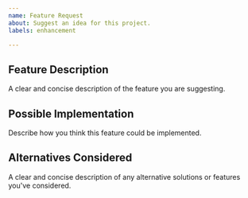 ```yaml
---
name: Feature Request
about: Suggest an idea for this project.
labels: enhancement

---
```


## Feature Description

A clear and concise description of the feature you are suggesting.

## Possible Implementation

Describe how you think this feature could be implemented.

## Alternatives Considered

A clear and concise description of any alternative solutions or features you've considered.
